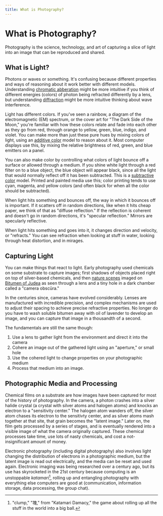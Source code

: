 ```yaml
---
title: What is Photography?
---
```

# What is Photography?

Photography is the science, technology, and art of capturing a slice of light
into an image that can be reproduced and shared.

## What is Light?

Photons or waves or something. It's confusing because different properties and
ways of reasoning about it work better with different models. Understanding
[chromatic abberation][chromabb] might be more intuitive if you think of
different energies (colors) of photon being refracted differently by a lens,
but understanding [diffraction][diffract] might be more intuitive thinking
about wave interference.

[chromabb]: XXXX
[diffract]: XXXX

Light has different colors. If you've seen a rainbow, a diagram of the
electromagnetic (EM) spectrum, or the cover art for "The Dark Side of the Moon,"
you're familiar with how these colors relate and fade into each other as they
go from red, through orange to yellow, green, blue, indigo, and violet.
You can make more than just these pure hues by mixing colors of light, using
an [additive color][addcolor] model to reason about it. Most computer displays
use this, by mixing the relative brightness of red, green, and blue emitters
on a panel.

[addcolor]: https://en.wikipedia.org/wiki/Additive_color

You can also make color by controlling what colors of light bounce off a
surface or allowed through a medium. If you shine white light through a red
filter on to a blue object, the blue object will appear black, since all the
light that would normally reflect off it has been subtracted. This is a
[subtractive color][subcolor] model. Printed and painted media use this;
color printing tends to use cyan, magenta, and yellow colors (and often
black for when all the color should be subtracted).

[subcolor]: https://en.wikipedia.org/wiki/Subtractive_color

When light hits something and bounces off, the way in which it bounces off
is important. If it scatters off in random directions, like when it hits cheap
paper, we think of that as "diffuse reflection."
 If the reflection
is coherent and doesn't go in random directions, it's "specular reflection."
Mirrors are specularly reflective.

When light hits something and goes into it, it changes direction and
velocity, or "refracts." You can see
refraction when looking at stuff in water, looking through heat distortion,
and in mirages.

## Capturing Light

You can make things that react to light. Early photography used
chemicals on some substrate to capture images; first shadows of objects placed
right on top of silver-based chemicals, and then [nature scenes][legras]
imaged on [Bitumen of Judea][bitumen]
as seen through a lens and
a tiny hole in a dark chamber called a "camera obscūra."

[legras]: https://en.wikipedia.org/wiki/View_from_the_Window_at_Le_Gras
[bitumen]: https://en.wikipedia.org/wiki/Bitumen_of_Judea

In the centuries since, cameras have evolved considerably. Lenses are
manufactured with incredible precision, and complex mechanisms are used to
adjust their spacing to achieve precise refractive properties. No longer
do you have
to wash soluble bitumen away with oil of lavender to develop an image,
and you can capture that image in a thousandth of a second.

The fundamentals are still the same though:

1. Use a lens to gather light from the environment and direct it into the
   camera
2. Cohere an image out of the gathered light using an "aperture," or small
   hole
3. Use the cohered light to change properties on your photographic medium
4. Process that medium into an image.

## Photographic Media and Processing

Chemical films on a substrate are how images have been captured for most of
the history of photography. In the camera, a photon crashes into a silver
halide crystal (a crystal with silver atoms and halogen atoms) and knocks an
electron to a "sensitivity center." The halogen atom wanders off, the silver
atom chases its electron to the sensitivty center, and as silver atoms mash
together at that site, that grain becomes the "latent image." Later on,
the film gets processed by a series of stages, and is eventually rendered into
a visible image of what the camera originally captured.
These chemical processes take time, use lots of nasty chemicals, and cost
a not-insignificant amount of money.

Electronic photography (including digital photography) also involves light
changing the distribution of electrons in a photographic medium, but the
latent image
is read out electrically, and the media can be reset and used again. Electronic
imaging was being researched over a century ago, but its use has skyrocketed
in the 21st century because computing is an unstoppable *katamari*[^katamari],
rolling up and entangling photography with everything else computers are
good at (communication, information storage, data processing, the group
chat).

[^katamari]: "clump," "塊," from "Katamari Damacy," the game about rolling up
    all the stuff in the world into a big ball.

